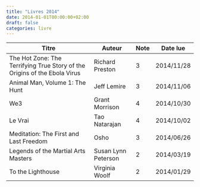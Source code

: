```yaml
---
title: "Livres 2014"
date: 2014-01-01T00:00:00+02:00
draft: false
categories: livre
---
```


| Titre      | Auteur | Note | Date lue |
| ----------- | ----------- | ----------- | ----------- |
| The Hot Zone: The Terrifying True Story of the Origins of the Ebola Virus	| Richard   Preston	| 3	| 2014/11/28 |
| Animal Man, Volume 1: The Hunt	| Jeff Lemire	| 3	| 2014/11/06 |
| We3	| Grant Morrison	| 4	| 2014/10/30 |
| Le Vrai | Tao	Natarajan	| 4	| 2014/10/02 |
| Meditation: The First and Last Freedom |	Osho	| 3	| 2014/06/26 |
| Legends of the Martial Arts Masters	| Susan Lynn Peterson	| 2	| 2014/03/19 |
| To the Lighthouse	| Virginia Woolf	| 2	| 2014/01/29 |
